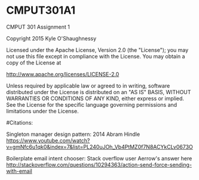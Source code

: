 # CMPUT301A1
CMPUT 301 Assignment 1

Copyright 2015 Kyle O'Shaughnessy

Licensed under the Apache License, Version 2.0 (the "License");
you may not use this file except in compliance with the License.
You may obtain a copy of the License at

http://www.apache.org/licenses/LICENSE-2.0

Unless required by applicable law or agreed to in writing, software
distributed under the License is distributed on an "AS IS" BASIS,
WITHOUT WARRANTIES OR CONDITIONS OF ANY KIND, either express or implied.
See the License for the specific language governing permissions and
limitations under the License.

#Citations:

Singleton manager design pattern: 2014 Abram Hindle https://www.youtube.com/watch?v=gmNfc6u1qk0&index=7&list=PL240uJOh_Vb4PtMZ0f7N8ACYkCLv0673O

Boilerplate email intent chooser: Stack overflow user Aerrow's answer here http://stackoverflow.com/questions/10294363/action-send-force-sending-with-email

